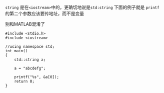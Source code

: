``string`` 是在``<iostream>``中的，更确切地说是``std:string`` 
下面的例子就是
``printf``的第二个参数应该要传地址，而不是变量

别和MATLAB混淆了



```
#include <stdio.h>
#include <iostream>

//using namespace std;
int main()
{
    std::string a;
   
    a = "abcdefg";
   
    printf("%s", &a[0]);
    return 0;
}

```
